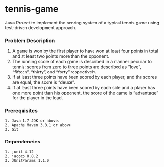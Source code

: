 # tennis-game

Java Project to implement the scoring system of a typical tennis game using test-driven development approach. 

### Problem Description

1. A game is won by the first player to have won at least four points in total and at least two points more than the opponent.
2. The running score of each game is described in a manner peculiar to tennis: scores from zero to three points are described as “love”, “fifteen”, “thirty”, and “forty” respectively.
3. If at least three points have been scored by each player, and the scores are equal, the score is “deuce”.
4. If at least three points have been scored by each side and a player has one more point than his opponent, the score of the game is “advantage” for the player in the lead.


### Prerequisites

```
1. Java 1.7 JDK or above.
2. Apache Maven 3.3.1 or above
3. Git
```

### Dependencies

```
1. junit 4.12
2. jacoco 0.8.2
3. JUnitParams 1.1.0
```



